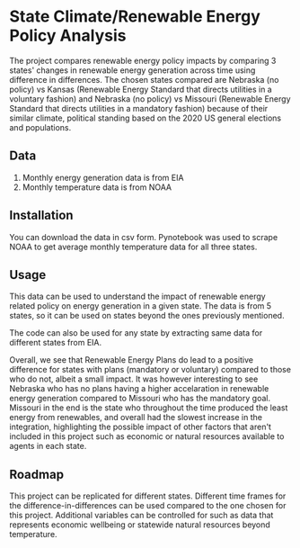 # State Climate/Renewable Energy Policy Analysis
The project compares renewable energy policy impacts by comparing 3 states' changes in renewable energy generation across time using difference in differences. The chosen states compared are Nebraska (no policy) vs Kansas (Renewable Energy Standard that directs utilities in a voluntary fashion) and Nebraska (no policy) vs Missouri (Renewable Energy Standard that directs utilities in a mandatory fashion) because of their similar climate, political standing based on the 2020 US general elections and populations.

## Data 
1. Monthly energy generation data is from EIA 
2. Monthly temperature data is from NOAA

## Installation
You can download the data in csv form. Pynotebook was used to scrape NOAA to get average monthly temperature data for all three states. 

## Usage
This data can be used to understand the impact of renewable energy related policy on energy generation in a given state. The data is from 5 states, so it can be used on states beyond the ones previously mentioned. 

The code can also be used for any state by extracting same data for different states from EIA. 

Overall, we see that Renewable Energy Plans do lead to a positive difference for states with plans (mandatory or voluntary) compared to those who do not, albeit a small impact. It was however interesting to see Nebraska who has no plans having a higher accelaration in renewable energy generation compared to Missouri who has the mandatory goal. Missouri in the end is the state who throughout the time produced the least energy from renewables, and overall had the slowest increase in the integration, highlighting the possible impact of other factors that aren't included in this project such as economic or natural resources available to agents in each state. 

## Roadmap
This project can be replicated for different states. Different time frames for the difference-in-differences can be used compared to the one chosen for this project. Additional variables can be controlled for such as data that represents economic wellbeing or statewide natural resources beyond temperature. 
